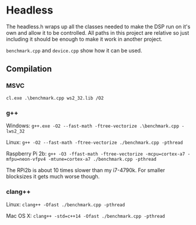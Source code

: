 # Headless
The headless.h wraps up all the classes needed to make the DSP run on it's own and allow it to be controlled. All paths in this project are relative so just including it should be enough to make it work in another project.

`benchmark.cpp` and `device.cpp` show how it can be used.

## Compilation
### MSVC
`cl.exe .\benchmark.cpp ws2_32.lib /O2`

### g++
Windows: `g++.exe -O2 --fast-math -ftree-vectorize .\benchmark.cpp -lws2_32`

Linux: `g++ -O2 --fast-math -ftree-vectorize ./benchmark.cpp -pthread`

Raspberry Pi 2b: `g++ -O3 -ffast-math -ftree-vectorize -mcpu=cortex-a7 -mfpu=neon-vfpv4 -mtune=cortex-a7 ./benchmark.cpp -pthread`

The RPi2b is about 10 times slower than my i7-4790k. For smaller blocksizes it gets much worse though.

### clang++
Linux: `clang++ -Ofast ./benchmark.cpp -pthread`

Mac OS X: `clang++ -std=c++14 -Ofast ./benchmark.cpp -pthread`
